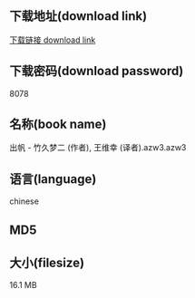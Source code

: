 ## 下载地址(download link)
[下载链接 download link](https://voluble-croquembouche-d321dc.netlify.app/?s=%E5%87%BA%E5%B8%86+-++%E7%AB%B9%E4%B9%85%E6%A2%A6%E4%BA%8C+%28%E4%BD%9C%E8%80%85%29%2C+%E7%8E%8B%E7%BB%B4%E5%B9%B8+%28%E8%AF%91%E8%80%85%29.azw3)

## 下载密码(download password)
8078

## 名称(book name)
出帆 -  竹久梦二 (作者), 王维幸 (译者).azw3.azw3

## 语言(language)
chinese

## MD5


## 大小(filesize)
16.1 MB

